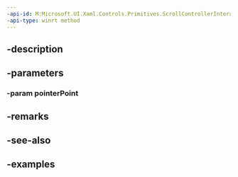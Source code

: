 ```yaml
---
-api-id: M:Microsoft.UI.Xaml.Controls.Primitives.ScrollControllerInteractionRequestedEventArgs.#ctor(Windows.UI.Input.PointerPoint)
-api-type: winrt method
---
```


## -description

## -parameters

### -param pointerPoint

## -remarks

## -see-also

## -examples

